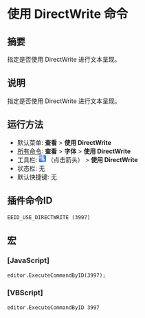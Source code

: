 # 使用 DirectWrite 命令

## 摘要

指定是否使用 DirectWrite 进行文本呈现。

## 说明

指定是否使用 DirectWrite 进行文本呈现。

## 运行方法

- 默认菜单: **查看** \> **使用 DirectWrite**
- [所有命令](../tools/all_commands): **查看** \> **字体** \> **使用 DirectWrite**
- 工具栏: ![](../../images/fontpopup.png)
（点击箭头） \> **使用 DirectWrite**
- 状态栏: 无
- 默认快捷键: 无

## 插件命令ID

```
EEID_USE_DIRECTWRITE (3997)
```

## 宏

### \[JavaScript\]

```
editor.ExecuteCommandByID(3997);
```

### \[VBScript\]

```
editor.ExecuteCommandByID 3997
```
